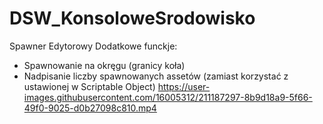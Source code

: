 # DSW_KonsoloweSrodowisko

Spawner Edytorowy
Dodatkowe funckje:
- Spawnowanie na okręgu (granicy koła)
- Nadpisanie liczby spawnowanych assetów (zamiast korzystać z ustawionej w Scriptable Object)
https://user-images.githubusercontent.com/16005312/211187297-8b9d18a9-5f66-49f0-9025-d0b27098c810.mp4

